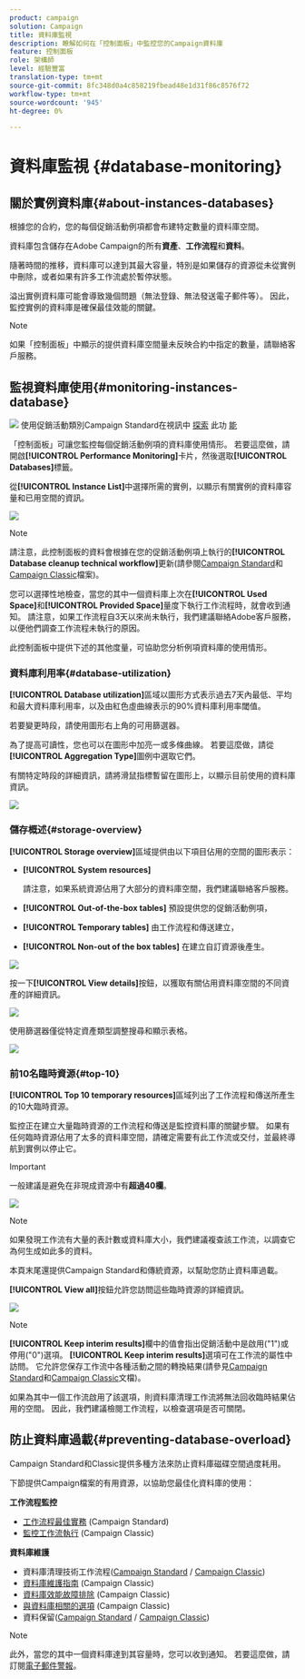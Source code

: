 ```yaml
---
product: campaign
solution: Campaign
title: 資料庫監視
description: 瞭解如何在「控制面板」中監控您的Campaign資料庫
feature: 控制面板
role: 架構師
level: 經驗豐富
translation-type: tm+mt
source-git-commit: 8fc348d0a4c858219fbead48e1d31f86c8576f72
workflow-type: tm+mt
source-wordcount: '945'
ht-degree: 0%

---
```



# 資料庫監視 {#database-monitoring}

## 關於實例資料庫{#about-instances-databases}

根據您的合約，您的每個促銷活動例項都會布建特定數量的資料庫空間。

資料庫包含儲存在Adobe Campaign的所有&#x200B;**資產**、**工作流程**&#x200B;和&#x200B;**資料**。

隨著時間的推移，資料庫可以達到其最大容量，特別是如果儲存的資源從未從實例中刪除，或者如果有許多工作流處於暫停狀態。

溢出實例資料庫可能會導致幾個問題（無法登錄、無法發送電子郵件等）。 因此，監控實例的資料庫是確保最佳效能的關鍵。

>[!NOTE]
>
>如果「控制面板」中顯示的提供資料庫空間量未反映合約中指定的數量，請聯絡客戶服務。

## 監視資料庫使用{#monitoring-instances-database}

![](assets/do-not-localize/how-to-video.png) 使用促銷活動類別Campaign Standard在視訊中 [探索](https://experienceleague.adobe.com/docs/campaign-classic-learn/control-panel/performance-monitoring/monitoring-databases.html?lang=en#performance-monitoring) 此功 [能](https://experienceleague.adobe.com/docs/campaign-standard-learn/control-panel/performance-monitoring/monitoring-databases.html?lang=en#performance-monitoring)

「控制面板」可讓您監控每個促銷活動例項的資料庫使用情形。 若要這麼做，請開啟&#x200B;**[!UICONTROL Performance Monitoring]**&#x200B;卡片，然後選取&#x200B;**[!UICONTROL Databases]**&#x200B;標籤。

從&#x200B;**[!UICONTROL Instance List]**&#x200B;中選擇所需的實例，以顯示有關實例的資料庫容量和已用空間的資訊。

![](assets/databases_dashboard.png)

>[!NOTE]
>
>請注意，此控制面板的資料會根據在您的促銷活動例項上執行的&#x200B;**[!UICONTROL Database cleanup technical workflow]**&#x200B;更新(請參閱[Campaign Standard](https://docs.adobe.com/help/en/campaign-standard/using/administrating/application-settings/technical-workflows.html#list-of-technical-workflows)和[Campaign Classic](https://docs.adobe.com/help/en/campaign-classic/using/monitoring-campaign-classic/data-processing/database-cleanup-workflow.html)檔案)。
>
>您可以選擇性地檢查，當您的其中一個資料庫上次在&#x200B;**[!UICONTROL Used Space]**&#x200B;和&#x200B;**[!UICONTROL Provided Space]**&#x200B;量度下執行工作流程時，就會收到通知。 請注意，如果工作流程自3天以來尚未執行，我們建議聯絡Adobe客戶服務，以便他們調查工作流程未執行的原因。

此控制面板中提供下述的其他度量，可協助您分析例項資料庫的使用情形。

### 資料庫利用率{#database-utilization}

**[!UICONTROL Database utilization]**&#x200B;區域以圖形方式表示過去7天內最低、平均和最大資料庫利用率，以及由紅色虛曲線表示的90%資料庫利用率閾值。

若要變更時段，請使用圖形右上角的可用篩選器。

為了提高可讀性，您也可以在圖形中加亮一或多條曲線。 若要這麼做，請從&#x200B;**[!UICONTROL Aggregation Type]**&#x200B;圖例中選取它們。

有關特定時段的詳細資訊，請將滑鼠指標暫留在圖形上，以顯示目前使用的資料庫資訊。

![](assets/databases_dashboard_detail.png)

### 儲存概述{#storage-overview}

**[!UICONTROL Storage overview]**&#x200B;區域提供由以下項目佔用的空間的圖形表示：

* **[!UICONTROL System resources]**

   請注意，如果系統資源佔用了大部分的資料庫空間，我們建議聯絡客戶服務。

* **[!UICONTROL Out-of-the-box tables]** 預設提供您的促銷活動例項，
* **[!UICONTROL Temporary tables]** 由工作流程和傳送建立，
* **[!UICONTROL Non-out of the box tables]** 在建立自訂資源後產生。

![](assets/database-storage-overview.png)

按一下&#x200B;**[!UICONTROL View details]**&#x200B;按鈕，以獲取有關佔用資料庫空間的不同資產的詳細資訊。

![](assets/database-storage-details.png)

使用篩選器僅從特定資產類型調整搜尋和顯示表格。

![](assets/database-storage-overview-filter.png)

### 前10名臨時資源{#top-10}

**[!UICONTROL Top 10 temporary resources]**&#x200B;區域列出了工作流程和傳送所產生的10大臨時資源。

監控正在建立大量臨時資源的工作流程和傳送是監控資料庫的關鍵步驟。 如果有任何臨時資源佔用了太多的資料庫空間，請確定需要有此工作流或交付，並最終導航到實例以停止它。

>[!IMPORTANT]
>
>一般建議是避免在非現成資源中有&#x200B;**超過40欄**。

![](assets/database-top10.png)

>[!NOTE]
>
>如果發現工作流有大量的表計數或資料庫大小，我們建議複查該工作流，以調查它為何生成如此多的資料。
>
>本頁末尾還提供Campaign Standard和傳統資源，以幫助您防止資料庫過載。

**[!UICONTROL View all]**&#x200B;按鈕允許您訪問這些臨時資源的詳細資訊。

![](assets/database-top10-view.png)

>[!NOTE]
>
>**[!UICONTROL Keep interim results]**&#x200B;欄中的值會指出促銷活動中是啟用(&quot;1&quot;)或停用(&quot;0&quot;)選項。 **[!UICONTROL Keep interim results]**&#x200B;選項可在工作流的屬性中訪問。 它允許您保存工作流中各種活動之間的轉換結果(請參見[Campaign Standard](https://docs.adobe.com/content/help/en/campaign-standard/using/managing-processes-and-data/executing-a-workflow/managing-execution-options.html)和[Campaign Classic](https://docs.adobe.com/content/help/en/campaign-classic/using/automating-with-workflows/general-operation/workflow-best-practices.html#logs)文檔)。
>
>如果為其中一個工作流啟用了該選項，則資料庫清理工作流將無法回收臨時結果佔用的空間。 因此，我們建議檢閱工作流程，以檢查選項是否可關閉。

## 防止資料庫過載{#preventing-database-overload}

Campaign Standard和Classic提供多種方法來防止資料庫磁碟空間過度耗用。

下節提供Campaign檔案的有用資源，以協助您最佳化資料庫的使用：

**工作流程監控**

* [工作流程最佳實務](https://docs.adobe.com/content/help/en/campaign-standard/using/managing-processes-and-data/workflow-general-operation/best-practices-workflows.html) (Campaign Standard)
* [監控工作流執行](https://docs.adobe.com/help/en/campaign-classic/using/automating-with-workflows/monitoring-workflows/monitoring-workflow-execution.html) (Campaign Classic)

**資料庫維護**

* 資料庫清理技術工作流程([Campaign Standard](https://docs.adobe.com/help/en/campaign-standard/using/administrating/application-settings/technical-workflows.html#list-of-technical-workflows) / [Campaign Classic](https://docs.adobe.com/help/en/campaign-classic/using/monitoring-campaign-classic/data-processing/database-cleanup-workflow.html))
* [資料庫維護指南](https://docs.adobe.com/content/help/en/campaign-classic/using/monitoring-campaign-classic/database-maintenance/recommendations.html) (Campaign Classic)
* [資料庫效能故障排除](https://experienceleague.adobe.com/docs/campaign-classic/using/monitoring-campaign-classic/troubleshooting-toc/database-issues-toc/database-performances.html) (Campaign Classic)
* [與資料庫相關的選項](https://docs.adobe.com/help/en/campaign-classic/using/installing-campaign-classic/appendices/configuring-campaign-options.html#database) (Campaign Classic)
* 資料保留([Campaign Standard](https://docs.adobe.com/help/en/campaign-standard/using/administrating/application-settings/data-retention.html) / [Campaign Classic](https://docs.adobe.com/help/en/campaign-classic/using/configuring-campaign-classic/data-model/data-model-best-practices.html#data-retention))

>[!NOTE]
>
>此外，當您的其中一個資料庫達到其容量時，您可以收到通知。 若要這麼做，請訂閱[電子郵件警報](../../performance-monitoring/using/email-alerting.md)。
